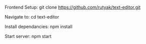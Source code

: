 Frontend Setup:
git clone https://github.com/rutyak/text-editor.git

Navigate to:
  cd text-editor

Install dependancies: 
  npm install

Start server:
  npm start




